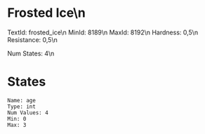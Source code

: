 # Frosted Ice\n
TextId: frosted_ice\n
MinId: 8189\n
MaxId: 8192\n
Hardness: 0,5\n
Resistance: 0,5\n

Num States: 4\n
# States
```
Name: age
Type: int
Num Values: 4
Min: 0
Max: 3
```